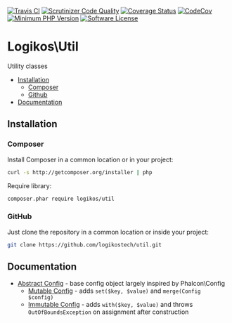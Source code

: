[![Travis CI](https://img.shields.io/travis/logikostech/util/master.svg)](https://travis-ci.org/logikostech/util)
[![Scrutinizer Code Quality](https://scrutinizer-ci.com/g/logikostech/util/badges/quality-score.png?b=master)](https://scrutinizer-ci.com/g/logikostech/util/?branch=master)
[![Coverage Status](https://coveralls.io/repos/github/logikostech/util/badge.svg?branch=master)](https://coveralls.io/github/logikostech/util?branch=master)
[![CodeCov](https://codecov.io/gh/logikostech/util/branch/master/graph/badge.svg)](https://codecov.io/gh/logikostech/util)
[![Minimum PHP Version](https://img.shields.io/badge/php-%3E%3D%205.6-8892BF.svg)](https://php.net/)
[![Software License](https://img.shields.io/badge/license-MIT-blue.svg)](https://raw.githubusercontent.com/logikostech/class-options/master/LICENSE)

# Logikos\Util
Utility classes

- [Installation](#installation)
  - [Composer](#composer)
  - [Github](#github)
- [Documentation](#documentation)

## Installation

### Composer

Install Composer in a common location or in your project:
```bash
curl -s http://getcomposer.org/installer | php
```

Require library:
```bash
composer.phar require logikos/util
```

### GitHub
Just clone the repository in a common location or inside your project:
```bash
git clone https://github.com/logikostech/util.git
```

## Documentation
- [Abstract Config] - base config object largely inspired by Phalcon\Config
  - [Mutable Config] - adds `set($key, $value)` and `merge(Config $config)`
  - [Immutable Config] - adds `with($key, $value)` and throws `OutOfBoundsException` on assignment after construction
  
[Config]: src/Config.php
[MutableConfig]: src/Config/MutableConfig.php
[ImmutableConfig]: src/Config/ImmutableConfig.php
[Phalcon\Config]: https://docs.phalconphp.com/en/3.2/Phalcon_Config
[Abstract Config]: docs/config/README.md
[Mutable Config]: docs/config/mutable.md
[Immutable Config]: docs/config/immutable.md
